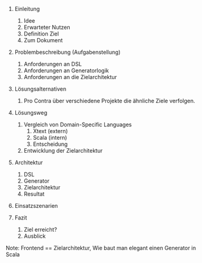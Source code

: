 1. Einleitung
	1. Idee
	2. Erwarteter Nutzen
	3. Definition Ziel
	4. Zum Dokument

2. Problembeschreibung (Aufgabenstellung)
	1. Anforderungen an DSL
	2. Anforderungen an Generatorlogik
	3. Anforderungen an die Zielarchitektur

3. Lösungsalternativen
	1. Pro Contra über verschiedene Projekte die ähnliche Ziele verfolgen.

4. Lösungsweg
	1. Vergleich von Domain-Specific Languages
		1. Xtext (extern)
		2. Scala (intern)
		3. Entscheidung
	2. Entwicklung der Zielarchitektur

5. Architektur
	1. DSL
	2. Generator
	3. Zielarchitektur
	4. Resultat

6. Einsatzszenarien

7. Fazit
	1. Ziel erreicht?
	2. Ausblick


Note: Frontend == Zielarchitektur, Wie baut man elegant einen Generator in Scala
